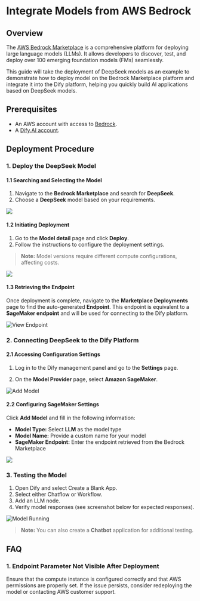 # Integrate Models from AWS Bedrock

## Overview

The [AWS Bedrock Marketplace](https://aws.amazon.com/bedrock/marketplace/) is a comprehensive platform for deploying large language models (LLMs). It allows developers to discover, test, and deploy over 100 emerging foundation models (FMs) seamlessly. 

This guide will take the deployment of DeepSeek models as an example to demonstrate how to deploy model on the Bedrock Marketplace platform and integrate it into the Dify platform, helping you quickly build AI applications based on DeepSeek models.

## Prerequisites

- An AWS account with access to [Bedrock](https://aws.amazon.com/bedrock/).
- A [Dify.AI account](https://cloud.dify.ai/).

## Deployment Procedure

### 1. Deploy the DeepSeek Model

#### 1.1 Searching and Selecting the Model

1. Navigate to the **Bedrock Marketplace** and search for **DeepSeek**.
2. Choose a **DeepSeek** model based on your requirements.

![](https://assets-docs.dify.ai/2025/02/9c6e17fc0cf262b2005013bf122251d1.png)

#### 1.2 Initiating Deployment

1. Go to the **Model detail** page and click **Deploy**.
2. Follow the instructions to configure the deployment settings.

> **Note:** Model versions require different compute configurations, affecting costs.

![](https://assets-docs.dify.ai/2025/02/613497e3473d9b6eaa7cb5611decee0c.png)

#### 1.3 Retrieving the Endpoint

Once deployment is complete, navigate to the **Marketplace Deployments** page to find the auto-generated **Endpoint**. This endpoint is equivalent to a **SageMaker endpoint** and will be used for connecting to the Dify platform.

![View Endpoint](https://assets-docs.dify.ai/2025/02/82a1d6406662b83386b86ec511ab20be.png)

### 2. Connecting DeepSeek to the Dify Platform

#### 2.1 Accessing Configuration Settings

1. Log in to the Dify management panel and go to the **Settings** page.

2. On the **Model Provider** page, select **Amazon SageMaker**.

![Add Model](https://assets-docs.dify.ai/2025/02/864fc8476c47b460b67f14152cbbf360.png)

#### 2.2 Configuring SageMaker Settings

Click **Add Model** and fill in the following information:
   
   * **Model Type:** Select **LLM** as the model type
   * **Model Name:** Provide a custom name for your model
   * **SageMaker Endpoint:** Enter the endpoint retrieved from the Bedrock Marketplace

![](https://assets-docs.dify.ai/2025/02/1feaa8d5054933f42da25a8f655b5a9e.png)

### 3. Testing the Model

1. Open Dify and select Create a Blank App.
2. Select either Chatflow or Workflow.
3. Add an LLM node.
4. Verify model responses (see screenshot below for expected responses).

![Model Running](https://assets-docs.dify.ai/2025/02/e7fb06888101662ecb970401fdba63b5.png)

> **Note:** You can also create a **Chatbot** application for additional testing.

## FAQ

### 1. **Endpoint Parameter Not Visible After Deployment**

Ensure that the compute instance is configured correctly and that AWS permissions are properly set. If the issue persists, consider redeploying the model or contacting AWS customer support.

